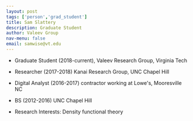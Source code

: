 ```yaml
---
layout: post 
tags: ['person','grad_student']
title: Sam Slattery 
description: Graduate Student 
author: Valeev Group 
nav-menu: false 
email: samwise@vt.edu
---
```

- Graduate Student (2018-current), Valeev Research Group, Virginia Tech
- Researcher (2017-2018) Kanai Research Group, UNC Chapel Hill
- Digital Analyst (2016-2017) contractor working at Lowe's, Mooresville NC
- BS (2012-2016) UNC Chapel Hill

- Research Interests:
  Density functional theory
